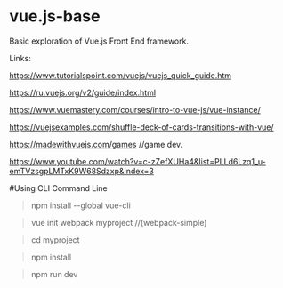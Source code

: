 # vue.js-base
Basic exploration of Vue.js Front End framework.

Links:

https://www.tutorialspoint.com/vuejs/vuejs_quick_guide.htm

https://ru.vuejs.org/v2/guide/index.html

https://www.vuemastery.com/courses/intro-to-vue-js/vue-instance/

https://vuejsexamples.com/shuffle-deck-of-cards-transitions-with-vue/

https://madewithvuejs.com/games           //game dev.


https://www.youtube.com/watch?v=c-zZefXUHa4&list=PLLd6Lzq1_u-emTVzsgpLMTxK9W68Sdzxp&index=3

#Using CLI Command Line
>npm install --global vue-cli

>vue init webpack myproject   //(webpack-simple)

>cd myproject

>npm install

>npm run dev

